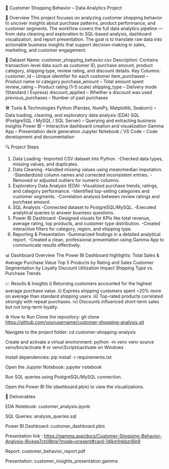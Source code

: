 🧠 Customer Shopping Behavior – Data Analytics Project

📌 Overview
This project focuses on analyzing customer shopping behavior to uncover insights about purchase patterns, product performance, and customer segments. The workflow covers the full data analytics pipeline — from data cleaning and exploration to SQL-based analysis, dashboard visualization, and report presentation.
The goal is to translate raw data into actionable business insights that support decision-making in sales, marketing, and customer engagement.

📂 Dataset
Name: customer_shopping_behavior.csv
Description: Contains transaction-level data such as customer ID, purchase amount, product category, shipping type, review rating, and discount details.
Key Columns:
customer_id – Unique identifier for each customer
item_purchased – Product name or category
purchase_amount – Total amount spent
review_rating – Product rating (1–5 scale)
shipping_type – Delivery mode (Standard / Express)
discount_applied – Whether a discount was used
previous_purchases – Number of past purchases

🛠️ Tools & Technologies
Python (Pandas, NumPy, Matplotlib, Seaborn) – Data loading, cleaning, and exploratory data analysis (EDA)
SQL (PostgreSQL / MySQL / SQL Server) – Querying and extracting business insights
Power BI – Interactive dashboard creation and visualization
Gamma App – Presentation deck generation
Jupyter Notebook / VS Code – Code development and documentation

🔍 Project Steps
1) Data Loading
  -Imported CSV dataset into Python.
  -Checked data types, missing values, and duplicates.
2) Data Cleaning
  -Handled missing values using mean/median imputation.
  -Standardized column names and corrected inconsistent entries.
  -Removed or adjusted outliers for numeric columns.
3) Exploratory Data Analysis (EDA)
  -Visualized purchase trends, ratings, and category performance.
  -Identified top-selling categories and customer segments.
  -Correlation analysis between review ratings and purchase amount.
4) SQL Analysis
  -Connected dataset to PostgreSQL/MySQL.
  -Executed analytical queries to answer business questions.
5) Power BI Dashboard
  -Designed visuals for KPIs like total revenue, average rating, top products, and customer type distribution.
  -Created interactive filters for category, region, and shipping type.
6) Reporting & Presentation
  -Summarized findings in a detailed analytical report.
  -Created a clean, professional presentation using Gamma App to communicate results effectively.

📊 Dashboard Overview
The Power BI Dashboard highlights:
Total Sales & Average Purchase Value
Top 5 Products by Rating and Sales
Customer Segmentation by Loyalty
Discount Utilization Impact
Shipping Type vs. Purchase Trends

📈 Results & Insights
i) Returning customers accounted for the highest average purchase value.
ii) Express shipping customers spent ~20% more on average than standard shipping users.
iii) Top-rated products correlated strongly with repeat purchases.
iv) Discounts influenced short-term sales but not long-term loyalty.

⚙️ How to Run
Clone the repository:
git clone https://github.com/yourusername/customer-shopping-analysis.git

Navigate to the project folder:
cd customer-shopping-analysis

Create and activate a virtual environment:
python -m venv venv
source venv/bin/activate  # or venv\Scripts\activate on Windows

Install dependencies:
pip install -r requirements.txt

Open the Jupyter Notebook:
jupyter notebook

Run SQL queries using PostgreSQL/MySQL connection.

Open the Power BI file (dashboard.pbix) to view the visualizations.

📜 Deliverables

EDA Notebook: customer_analysis.ipynb

SQL Queries: analysis_queries.sql

Power BI Dashboard: customer_dashboard.pbix 

Presentation link  : https://gamma.app/docs/Customer-Shopping-Behavior-Analysis-l8yagq7ctri9ktw?mode=present#card-1djkm1nkbzr8ln9

Report: customer_behavior_report.pdf

Presentation: customer_insights_presentation.gamma
